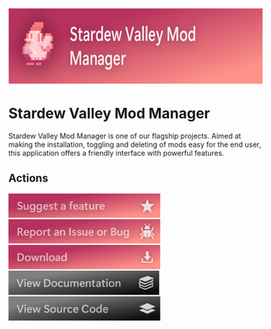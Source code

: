 <a href="https://github.com/RWELabs/Stardew-Valley-Mod-Manager"><img src= "https://github.com/RWELabs/RWELabs/blob/main/images/StardewModManagerBanner.png?raw=true" height=150px></a>
<br>

# Stardew Valley Mod Manager
Stardew Valley Mod Manager is one of our flagship projects. Aimed at making the installation, toggling and deleting of mods easy for the end user, this application offers a friendly interface with powerful features.

## Actions
<a href="https://github.com/RWELabs/Stardew-Valley-Mod-Manager/issues/new?assignees=&labels=&template=feature-request.yaml&title=%5BFeature%5D+"> <img src="https://github.com/RWELabs/RWELabs/blob/main/images/Button_SuggestFeature_Pink.png?raw=true" height=48px></a>
<a href="https://github.com/RWELabs/Stardew-Valley-Mod-Manager/issues/new?assignees=&labels=&template=issue-report.yaml&title=%5BIssue%5D+"> <img src="https://github.com/RWELabs/RWELabs/blob/main/images/Button_ReportBug_Pink.png?raw=true" height=48px></a>
<a href="https://rwe.app/labs/sdvmm/latest"> <img src="https://github.com/RWELabs/RWELabs/blob/main/images/Button_Download_Pink.png?raw=true" height=48px></a>
<a href="https://rwe.app/labs/sdvmm/docs"> <img src="https://github.com/RWELabs/RWELabs/blob/main/images/Button_ViewDocs.png?raw=true" height=48px></a>
<a href="https://github.com/RWELabs/Stardew-Valley-Mod-Manager"> <img src="https://github.com/RWELabs/RWELabs/blob/main/images/Button_ViewSource.png?raw=true" height=48px></a>
